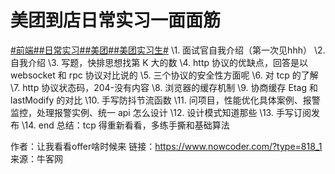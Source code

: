 # 美团到店日常实习一面面筋

[#前端#]()[#日常实习#]()[#美团#]()[#美团实习生#]()
\1. 面试官自我介绍（第一次见hhh）
\2. 自我介绍
\3. 写题，快排思想找第 K 大的数
\4. http 协议的优缺点，回答是以websocket 和 rpc 协议对比说的
\5. 三个协议的安全性方面呢
\6. 对 tcp 的了解
\7. http 协议状态码，204-没有内容
\8. 浏览器的缓存机制
\9. 协商缓存 Etag 和 lastModify 的对比
\10. 手写防抖节流函数
\11. 问项目，性能优化具体案例、报警监控，处理报警实例、统一 api 怎么设计
\12. 设计模式知道那些
\13. 手写订阅发布
\14. end
总结：tcp 得重新看看，多练手撕和基础算法



作者：让我看看offer啥时候来
链接：https://www.nowcoder.com/?type=818_1
来源：牛客网
